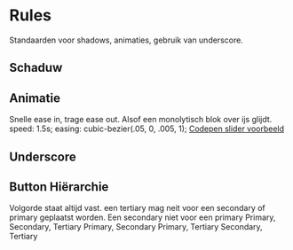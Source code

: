 # Rules

Standaarden voor shadows, animaties, gebruik van underscore.

## Schaduw

## Animatie

Snelle ease in, trage ease out. Alsof een monolytisch blok over ijs glijdt.
speed: 1.5s;
easing: cubic-bezier(.05, 0, .005, 1);
[Codepen slider voorbeeld](https://codepen.io/manchap/pen/PBePvN)

## Underscore

## Button Hiërarchie

Volgorde staat altijd vast. een tertiary mag neit voor een secondary of primary geplaatst worden. Een secondary niet voor een primary
Primary, Secondary, Tertiary
Primary, Secondary
Primary, Tertiary
Secondary, Tertiary
